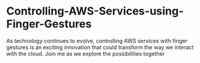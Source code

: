 # Controlling-AWS-Services-using-Finger-Gestures
As technology continues to evolve, controlling AWS services with finger gestures is an exciting innovation that could transform the way we interact with the cloud. Join me as we explore the possibilities together
